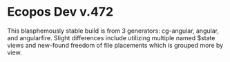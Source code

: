 Ecopos Dev v.472
================
This blasphemously stable build is from 3 generators: cg-angular, angular, and angularfire.
Slight differences include utilizing multiple named $state views and new-found freedom of file placements which is grouped more by view.
